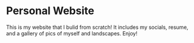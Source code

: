 # Personal Website

This is my website that I bulid from scratch! 
It includes my socials, resume, and a gallery of pics of myself and landscapes. 
Enjoy!
